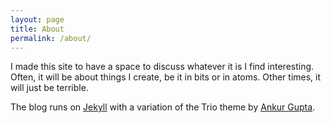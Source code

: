 ```yaml
---
layout: page
title: About
permalink: /about/
---
```


I made this site to have a space to discuss whatever it is I find interesting. Often, it will be
about things I create, be it in bits or in atoms. Other times, it will just be terrible.

The blog runs on [Jekyll](http://jekyllrb.com/) with a variation of the Trio theme by
[Ankur Gupta](https://github.com/ankur-gupta). 
